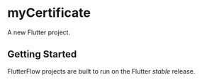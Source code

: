 # myCertificate

A new Flutter project.

## Getting Started

FlutterFlow projects are built to run on the Flutter _stable_ release.
